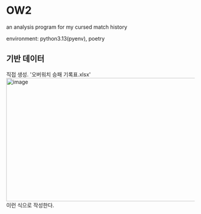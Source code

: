 # OW2
an analysis program for my cursed match history

environment: python3.13(pyenv), poetry

## 기반 데이터
직접 생성. '오버워치 승패 기록표.xlsx'
<img width="927" height="330" alt="image" src="https://github.com/user-attachments/assets/6475791f-9a95-4004-9235-729de0c7f365" />
이런 식으로 작성한다.
